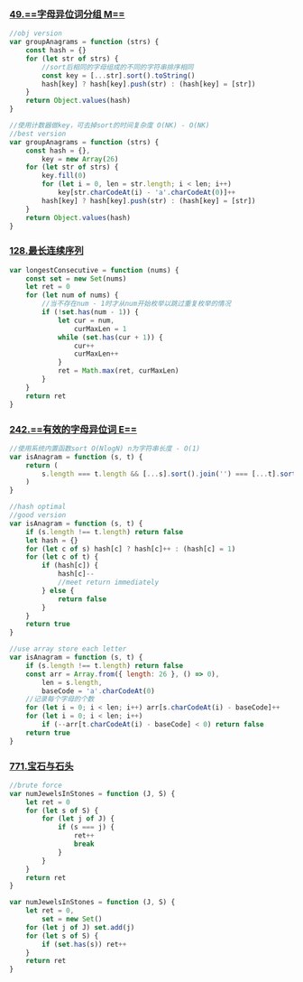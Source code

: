 ### [49.==字母异位词分组 M==](https://leetcode-cn.com/problems/group-anagrams/)

```javascript
//obj version
var groupAnagrams = function (strs) {
	const hash = {}
	for (let str of strs) {
		//sort后相同的字母组成的不同的字符串排序相同
		const key = [...str].sort().toString()
		hash[key] ? hash[key].push(str) : (hash[key] = [str])
	}
	return Object.values(hash)
}

//使用计数器做key，可去掉sort的时间复杂度 O(NK) - O(NK)
//best version
var groupAnagrams = function (strs) {
	const hash = {},
		key = new Array(26)
	for (let str of strs) {
		key.fill(0)
		for (let i = 0, len = str.length; i < len; i++)
			key[str.charCodeAt(i) - 'a'.charCodeAt(0)]++
		hash[key] ? hash[key].push(str) : (hash[key] = [str])
	}
	return Object.values(hash)
}
```

### [128.最长连续序列](https://leetcode-cn.com/problems/longest-consecutive-sequence/)

```javascript
var longestConsecutive = function (nums) {
	const set = new Set(nums)
	let ret = 0
	for (let num of nums) {
		//当不存在num - 1时才从num开始枚举以跳过重复枚举的情况
		if (!set.has(num - 1)) {
			let cur = num,
				curMaxLen = 1
			while (set.has(cur + 1)) {
				cur++
				curMaxLen++
			}
			ret = Math.max(ret, curMaxLen)
		}
	}
	return ret
}
```

### [242.==有效的字母异位词 E==](https://leetcode-cn.com/problems/valid-anagram/)

```javascript
//使用系统内置函数sort O(NlogN) n为字符串长度 - O(1)
var isAnagram = function (s, t) {
	return (
		s.length === t.length && [...s].sort().join('') === [...t].sort().join('')
	)
}

//hash optimal
//good version
var isAnagram = function (s, t) {
	if (s.length !== t.length) return false
	let hash = {}
	for (let c of s) hash[c] ? hash[c]++ : (hash[c] = 1)
	for (let c of t) {
		if (hash[c]) {
			hash[c]--
			//meet return immediately
		} else {
			return false
		}
	}
	return true
}

//use array store each letter
var isAnagram = function (s, t) {
	if (s.length !== t.length) return false
	const arr = Array.from({ length: 26 }, () => 0),
		len = s.length,
		baseCode = 'a'.charCodeAt(0)
	//记录每个字母的个数
	for (let i = 0; i < len; i++) arr[s.charCodeAt(i) - baseCode]++
	for (let i = 0; i < len; i++)
		if (--arr[t.charCodeAt(i) - baseCode] < 0) return false
	return true
}
```

### [771.宝石与石头](https://leetcode-cn.com/problems/jewels-and-stones/)

```javascript
//brute force
var numJewelsInStones = function (J, S) {
	let ret = 0
	for (let s of S) {
		for (let j of J) {
			if (s === j) {
				ret++
				break
			}
		}
	}
	return ret
}

var numJewelsInStones = function (J, S) {
	let ret = 0,
		set = new Set()
	for (let j of J) set.add(j)
	for (let s of S) {
		if (set.has(s)) ret++
	}
	return ret
}
```
